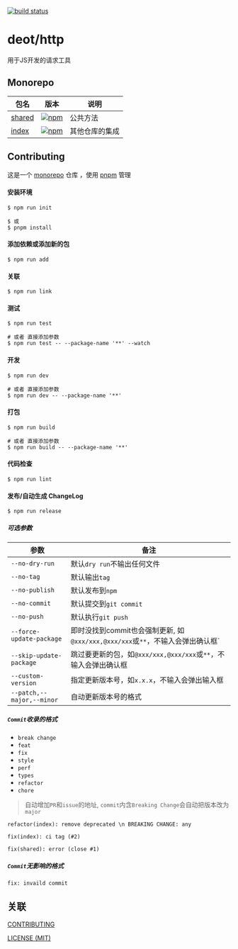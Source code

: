 [ci-image]: https://github.com/deot/http/actions/workflows/ci.yml/badge.svg?branch=main
[ci-url]: https://github.com/deot/http/actions/workflows/ci.yml

[![build status][ci-image]][ci-url]

# deot/http

用于JS开发的请求工具

## Monorepo

[npm-shared-image]: https://img.shields.io/npm/v/@deot/http-shared.svg
[npm-shared-url]: https://www.npmjs.com/package/@deot/http-shared

[npm-image]: https://img.shields.io/npm/v/@deot/http.svg
[npm-url]: https://www.npmjs.com/package/@deot/http

| 包名                        | 版本                                         | 说明                                     |
| ------------------------- | ------------------------------------------ | -------------------------------------- |
| [shared](packages/shared) | [![npm][npm-shared-image]][npm-shared-url] | 公共方法                                   |
| [index](packages/index)   | [![npm][npm-image]][npm-url]               | 其他仓库的集成                           |

## Contributing

这是一个 [monorepo](https://en.wikipedia.org/wiki/Monorepo) 仓库 ，使用 [pnpm](https://pnpm.io/) 管理

#### 安装环境

```console
$ npm run init 

$ 或
$ pnpm install
```

#### 添加依赖或添加新的包

```console
$ npm run add
```

#### 关联

```console
$ npm run link
```

#### 测试

```console
$ npm run test

# 或者 直接添加参数
$ npm run test -- --package-name '**' --watch
```

#### 开发

```console
$ npm run dev

# 或者 直接添加参数
$ npm run dev -- --package-name '**'
```

#### 打包

```console
$ npm run build

# 或者 直接添加参数
$ npm run build -- --package-name '**'
```

#### 代码检查

```console
$ npm run lint
```

#### 发布/自动生成 ChangeLog

```console
$ npm run release
```

##### 可选参数

| 参数                        | 备注                                                      |
| ------------------------- | ------------------------------------------------------- |
| `--no-dry-run`            | 默认`dry run`不输出任何文件                                      |
| `--no-tag`                | 默认输出`tag`                                               |
| `--no-publish`            | 默认发布到`npm`                                              |
| `--no-commit`             | 默认提交到`git commit`                                       |
| `--no-push`               | 默认执行`git push`                                          |
| `--force-update-package`  | 即时没找到commit也会强制更新, 如`@xxx/xxx,@xxx/xxx`或`**`，不输入会弹出确认框` |
| `--skip-update-package`   | 跳过要更新的包，如`@xxx/xxx,@xxx/xxx`或`**`，不输入会弹出确认框             |
| `--custom-version`        | 指定更新版本号，如`x.x.x`，不输入会弹出输入框                              |
| `--patch,--major,--minor` | 自动更新版本号的格式                                              |

##### `Commit`收录的格式

- `break change`
- `feat`
- `fix`
- `style`
- `perf`
- `types`
- `refactor`
- `chore`

> 自动增加`PR`和`issue`的地址, `commit`内含`Breaking Change`会自动把版本改为`major`

```shell
refactor(index): remove deprecated \n BREAKING CHANGE: any

fix(index): ci tag (#2)

fix(shared): error (close #1)
```

##### `Commit`无影响的格式

```shell
fix: invaild commit
```

## 关联

[CONTRIBUTING](./.github/CONTRIBUTING.md)

[LICENSE (MIT)](./LICENSE)